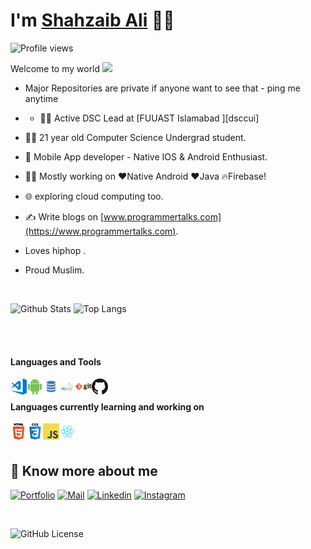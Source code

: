 # I'm [Shahzaib Ali](https://www.programmertalks.com) 🙋‍♂️

![Profile views](https://gpvc.arturio.dev/realshahzaib)




 Welcome to my world <img src="https://github.com/TheDudeThatCode/TheDudeThatCode/blob/master/Assets/Earth.gif" width="24px">

- Major Repositories are private if anyone want to see that - ping me anytime
- - 🙋‍♂️ Active DSC Lead at [FUUAST Islamabad ][dsccui]
- 👨‍🎓 21 year old Computer Science Undergrad student.
- 📱 Mobile App developer - Native IOS & Android Enthusiast.
- 👨‍💻 Mostly working on ❤️Native Android ❤️Java 🔥Firebase!
- 🌐 exploring cloud computing too.
- ✍️ Write blogs on [www.programmertalks.com](https://www.programmertalks.com).
- Loves hiphop .
- Proud Muslim.

  <br>

![Github Stats](https://github-readme-stats.vercel.app/api?username=realshahzaib&show_icons=true&count_private=true&include_all_commits=true&hide=stars)
![Top Langs](https://github-readme-stats.vercel.app/api/top-langs/?username=realshahzaib&layout=compact)


</br>


<br/>

#### Languages and Tools

<img align="left" alt="Visual Studio Code" width="26px" src="https://raw.githubusercontent.com/github/explore/80688e429a7d4ef2fca1e82350fe8e3517d3494d/topics/visual-studio-code/visual-studio-code.png" />
<img align="left" alt="android" width="26px" src="https://raw.githubusercontent.com/github/explore/80688e429a7d4ef2fca1e82350fe8e3517d3494d/topics/android/android.png" />
<img align="left" alt="SQL" width="26px" src="https://raw.githubusercontent.com/github/explore/80688e429a7d4ef2fca1e82350fe8e3517d3494d/topics/sql/sql.png" />
<img align="left" alt="mysql" width="26px" src="https://raw.githubusercontent.com/github/explore/80688e429a7d4ef2fca1e82350fe8e3517d3494d/topics/mysql/mysql.png" />
<img align="left" alt="Git" width="26px" src="https://raw.githubusercontent.com/github/explore/80688e429a7d4ef2fca1e82350fe8e3517d3494d/topics/git/git.png" />
<img align="left" alt="github" width="26px" src="https://raw.githubusercontent.com/github/explore/78df643247d429f6cc873026c0622819ad797942/topics/github/github.png" />

<br/>

#### Languages currently learning and working on

<img align="left" alt="HTML5" width="26px" src="https://raw.githubusercontent.com/github/explore/80688e429a7d4ef2fca1e82350fe8e3517d3494d/topics/html/html.png" />
<img align="left" alt="css3" width="26px" src="https://raw.githubusercontent.com/github/explore/80688e429a7d4ef2fca1e82350fe8e3517d3494d/topics/css/css.png" />
<img align="left" alt="JavaScript" width="26px" src="https://raw.githubusercontent.com/github/explore/80688e429a7d4ef2fca1e82350fe8e3517d3494d/topics/javascript/javascript.png" />
<img align="left" alt="react native" width="26px" src="https://raw.githubusercontent.com/github/explore/80688e429a7d4ef2fca1e82350fe8e3517d3494d/topics/react/react.png" />

<br />
<br />


## 🔗 Know more about me 

[![Portfolio](https://img.shields.io/badge/-Portfolio-black?style=for-the-badge&logo=google-chrome&logoColor=white)](https://realshahzaib.github.io/Portfolio/)
[![Mail](https://img.shields.io/badge/-Say%20Hi!-black?style=for-the-badge&logo=gmail)](mailto:Contact.ShahzaibAli@gmail.com)
[![Linkedin](https://img.shields.io/badge/-LinkedIn-black?style=for-the-badge&logo=Linkedin)](https://www.linkedin.com/in/realshahzaibali/)
[![Instagram](https://img.shields.io/badge/-Instagram-black?style=for-the-badge&logo=instagram)](https://www.instagram.com/realshahzaibali/)

<br>

![GitHub License](https://img.shields.io/github/license/realshahzaib/realshahzaib?style=flat)

</br>
